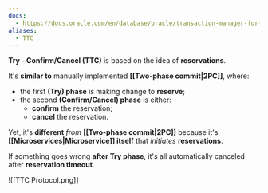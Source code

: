 ```yaml
---
docs:
  - https://docs.oracle.com/en/database/oracle/transaction-manager-for-microservices/24.2/tmmdg/tcc-transaction-model.html
aliases:
  - TTC
---
```

**Try - Confirm/Cancel (TTC)** is based on the idea of **reservations**.

It's **similar to** manually implemented **[[Two-phase commit|2PC]]**, where:
- the first **(Try) phase** is making change to **reserve**;
- the second **(Confirm/Cancel) phase** is either:
	- **confirm** the reservation;
	- **cancel** the reservation.

Yet, it's **different** *from* **[[Two-phase commit|2PC]]** because it's 
**[[Microservices|Microservice]] itself** that *initiates* **reservations**.

If something goes wrong **after Try phase**, it's all 
automatically canceled after **reservation timeout**.

![[TTC Protocol.png]]